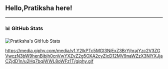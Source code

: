 ## Hello,Pratiksha here!
---

### 📊 GitHub Stats

![Pratiksha's GitHub Stats](https://github-readme-stats.vercel.app/api?username=Pratiksha3415&show_icons=true&theme=radical)

https://media.giphy.com/media/v1.Y2lkPTc5MGI3NjExZ3BrYjhrajYzc2V3ZGVwczN3bW9henBibjh0cnVwYXZvZ2g5OXA2cyZlcD12MV9naWZzX3NlYXJjaCZjdD1n/u2Hq7bqjWWL8oWFz1T/giphy.gif
